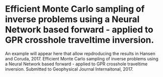 # Efficient Monte Carlo sampling of inverse problems using a Neural Network based forward - applied to GPR crosshole traveltime inversion.

An example will appear here that allow repdroducing the results in
Hansen and Coruda, 2017. Efficient Monte Carlo sampling of inverse problems using a Neural Network based forward - applied to GPR crosshole traveltime inversion.
Submitted to Geophysical Journal Internaitonal, 2017.
